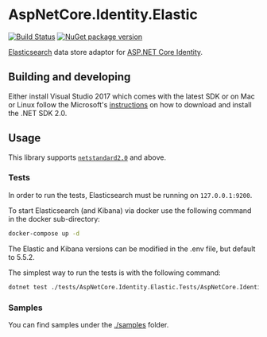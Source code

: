 # AspNetCore.Identity.Elastic

[![Build Status](https://travis-ci.org/thefilter/AspNetCore.Identity.Elastic.svg?branch=master)](https://travis-ci.org/thefilter/AspNetCore.Identity.Elastic) [![NuGet package version](https://img.shields.io/nuget/v/AspNetCore.Identity.Elastic.svg)](https://www.nuget.org/packages/AspNetCore.Identity.Elastic/)

[Elasticsearch](https://www.elastic.co/products/elasticsearch) data store adaptor for [ASP.NET Core Identity](https://github.com/aspnet/Identity).

## Building and developing

Either install Visual Studio 2017 which comes with the latest SDK or on Mac or Linux follow the Microsoft's [instructions](https://www.microsoft.com/net/core) on how to download and install the .NET SDK 2.0.

## Usage

This library supports [`netstandard2.0`](https://docs.microsoft.com/en-us/dotnet/articles/standard/library) and above.

### Tests

In order to run the tests, Elasticsearch must be running on `127.0.0.1:9200`.

To start Elasticsearch (and Kibana) via docker use the following command in the docker sub-directory:
```bash
docker-compose up -d
```
The Elastic and Kibana versions can be modified in the .env file, but default to 5.5.2.

The simplest way to run the tests is with the following command:
```bash
dotnet test ./tests/AspNetCore.Identity.Elastic.Tests/AspNetCore.Identity.Elastic.Tests.csproj
```

### Samples

You can find samples under the [./samples](./samples) folder.
